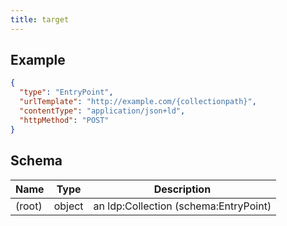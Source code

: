 ```yaml
---
title: target
---
```

## Example



```json
{
  "type": "EntryPoint",
  "urlTemplate": "http://example.com/{collectionpath}",
  "contentType": "application/json+ld",
  "httpMethod": "POST"
}
```

## Schema

| Name | Type | Description |
|---|---|---|
| (root) | object | an ldp:Collection (schema:EntryPoint) |

